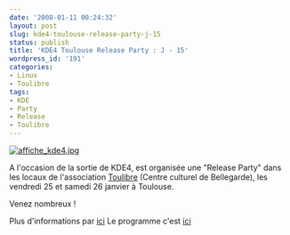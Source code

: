 ```yaml
---
date: '2008-01-11 00:24:32'
layout: post
slug: kde4-toulouse-release-party-j-15
status: publish
title: 'KDE4 Toulouse Release Party : J - 15'
wordpress_id: '191'
categories:
- Linux
- Toulibre
tags:
- KDE
- Party
- Release
- Toulibre
---
```


[![affiche_kde4.jpg](http://static.zenithar.org/wp-content/uploads/affiche_kde4.jpg)](http://static.zenithar.org/wp-content/uploads/affiche_kde4.jpg)



A l'occasion de la sortie de KDE4, est organisée une "Release Party" dans les locaux de l'association [Toulibre](http://www.toulibre.org/) (Centre culturel de Bellegarde), les vendredi 25 et samedi 26 janvier à Toulouse.

Venez nombreux !

Plus d'informations par [ici](http://www.toulibre.org/KDE4)
Le programme c'est [ici](http://www.toulibre.org/KDE4Programme26Janvier2008)
